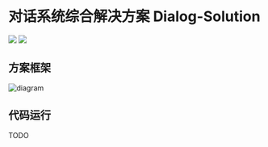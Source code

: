 # 对话系统综合解决方案 Dialog-Solution
![](https://img.shields.io/badge/python-v3.7-blue)
![](https://img.shields.io/badge/pytorch-1.3.1-blue)

## 方案框架
![diagram](https://user-images.githubusercontent.com/28379709/76492961-6e6b6900-646c-11ea-9681-9028a623b317.jpg)

## 代码运行
TODO
